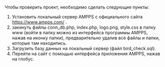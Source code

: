 Чтобы проверить проект, необходимо сделать следующие пункты:
1) Установить локальный сервер AMPPS с официального сайта https://www.ampps.com/ .
2) закинуть файлы conn_db.php, index.php, logo.png, style.css в папку www (войти в папку
можно из интерфейса программы AMPPS, нажав на иконку папки), предварительно удалив все файлы 
и папки, которые там находились.
3) Загрузить базу данных на локальный сервер (файл bird_check.sql).
4) Перейти на сайт с помощью интерфейса приложения AMPPS, нажав на глобус.
